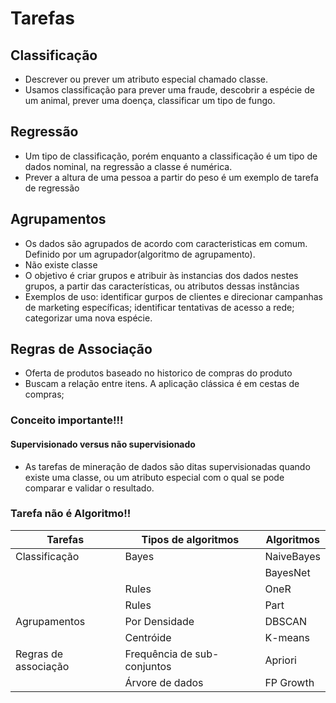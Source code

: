 # Tarefas

## Classificação
- Descrever ou prever um atributo especial chamado classe.
- Usamos classificação para prever uma fraude, descobrir a espécie de um animal, prever uma doença, classificar um tipo de fungo.

## Regressão
 - Um tipo de classificação, porém enquanto a classificação é um tipo de dados nominal, na regressão a classe é numérica.
 - Prever a altura de uma pessoa a partir do peso é um exemplo de tarefa de regressão

## Agrupamentos
- Os dados são agrupados de acordo com caracteristicas em comum. Definido por um agrupador(algoritmo de agrupamento).
- Não existe classe
- O objetivo é criar grupos e atribuir às instancias dos dados nestes grupos, a partir das características, ou atributos dessas instâncias
- Exemplos de uso: identificar gurpos de clientes e direcionar campanhas de marketing específicas; identificar tentativas de acesso a rede; categorizar uma nova espécie.

## Regras de Associação
 - Oferta de produtos baseado no historico de compras do produto
 - Buscam a relação entre itens. A aplicação clássica é em cestas de compras;
 
 
 
### **Conceito importante!!!**
#### Supervisionado versus não supervisionado
- As tarefas de mineração de dados são ditas supervisionadas quando existe uma classe, ou um atributo especial com o qual se pode comparar e validar o resultado.


### Tarefa não é Algoritmo!!

| Tarefas | Tipos de algoritmos | Algoritmos |
| ------- | ------------------- | ---------- |
| Classificação | Bayes | NaiveBayes |
|               |       | BayesNet |
|               | Rules | OneR |
|               | Rules | Part |
| Agrupamentos | Por Densidade | DBSCAN |
|              | Centróide | K-means |
| Regras de associação | Frequência de sub-conjuntos | Apriori |
|                      | Árvore de dados | FP Growth |



